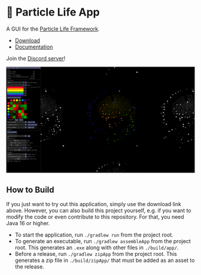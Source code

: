 # 🦠 Particle Life App

A GUI for the [Particle Life Framework](https://github.com/tom-mohr/particle-life).

- [Download](https://particle-life.com)
- [Documentation](https://particle-life.com/app/docs)

Join the [Discord server](https://discord.gg/tgJpgru9)!

![Screenshot of the App](./readme_assets/app_demo.png)

## How to Build

If you just want to try out this application, simply use the download link above.
However, you can also build this project yourself, e.g. if you want to modify the code or even contribute to this repository.
For that, you need Java 16 or higher.

- To start the application, run `./gradlew run` from the project root.
- To generate an executable, run `./gradlew assembleApp` from the project root.
This generates an `.exe` along with other files in `./build/app/`.
- Before a release, run `./gradlew zipApp` from the project root.
This generates a zip file in `./build/zipApp/` that must be added as an asset to the release.
